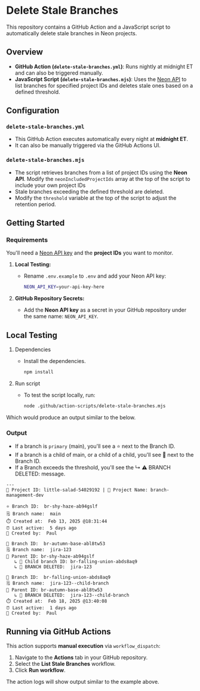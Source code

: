 # Delete Stale Branches

This repository contains a GitHub Action and a JavaScript script to automatically delete stale branches in Neon projects.

## Overview

- **GitHub Action (`delete-stale-branches.yml`)**: Runs nightly at midnight ET and can also be triggered manually.
- **JavaScript Script (`delete-stale-branches.mjs`)**: Uses the [Neon API](https://api-docs.neon.tech/reference/getting-started-with-neon-api) to list branches for specified project IDs and deletes stale ones based on a defined threshold.

## Configuration

### `delete-stale-branches.yml`

- This GitHub Action executes automatically every night at **midnight ET**.
- It can also be manually triggered via the GitHub Actions UI.

### `delete-stale-branches.mjs`

- The script retrieves branches from a list of project IDs using the **Neon API**.
  Modify the `neonIncludedProjectIds` array at the top of the script to include your own project IDs
- Stale branches exceeding the defined threshold are deleted.
- Modify the `threshold` variable at the top of the script to adjust the retention period.

## Getting Started

### Requirements

You'll need a [Neon API key](https://api-docs.neon.tech/reference/createapikey) and the **project IDs** you want to monitor.

1. **Local Testing:**

   - Rename `.env.example` to `.env` and add your Neon API key:
     ```sh
     NEON_API_KEY=your-api-key-here
     ```

2. **GitHub Repository Secrets:**
   - Add the **Neon API key** as a secret in your GitHub repository under the same name: `NEON_API_KEY`.

## Local Testing

1. Dependencies

   - Install the dependencies.

     ```sh
     npm install
     ```

2. Run script

   - To test the script locally, run:

     ```sh
     node .github/action-scripts/delete-stale-branches.mjs
     ```

Which would produce an output similar to the below.

### Output

- If a branch is `primary` (main), you'll see a ⭐ next to the Branch ID.
- If a branch is a child of main, or a child of a child, you'll see 🌿 next to the Branch ID.
- If a Branch exceeds the threshold, you'll see the ↳ ⚠️ BRANCH DELETED: message.

```
---
🚀 Project ID: little-salad-54029192 | 📛 Project Name: branch-management-dev

⭐ Branch ID:  br-shy-haze-ab94gslf
🗒️ Branch name:  main
⏱️ Created at:  Feb 13, 2025 @18:31:44
⏰ Last active:  5 days ago
👤 Created by:  Paul

🌿 Branch ID:  br-autumn-base-abl8tw53
🗒️ Branch name:  jira-123
👥 Parent ID: br-shy-haze-ab94gslf
   ↳ 👶 Child branch ID: br-falling-union-abds8aq9
   ↳ 🚨 BRANCH DELETED:  jira-123

🌿 Branch ID:  br-falling-union-abds8aq9
🗒️ Branch name:  jira-123--child-branch
👥 Parent ID: br-autumn-base-abl8tw53
   ↳ 🚨 BRANCH DELETED:  jira-123--child-branch
⏱️ Created at:  Feb 18, 2025 @13:40:08
⏰ Last active:  1 days ago
👤 Created by:  Paul
```

## Running via GitHub Actions

This action supports **manual execution** via `workflow_dispatch`:

1. Navigate to the **Actions** tab in your GitHub repository.
2. Select the **List Stale Branches** workflow.
3. Click **Run workflow**.

The action logs will show output similar to the example above.
